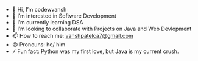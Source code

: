 - 👋 Hi, I’m codewvansh
- 👀 I’m interested in Software Development
- 🌱 I’m currently learning DSA
- 💞️ I’m looking to collaborate with Projects on Java and Web Devlopment 
- 📫 How to reach me: vanshpatelca7@gmail.com
- 😄 Pronouns: he/ him
- ⚡ Fun fact: Python was my first love, but Java is my current crush.

<!---
codewvansh/codewvansh is a ✨ special ✨ repository because its `README.md` (this file) appears on your GitHub profile.
You can click the Preview link to take a look at your changes.
--->
